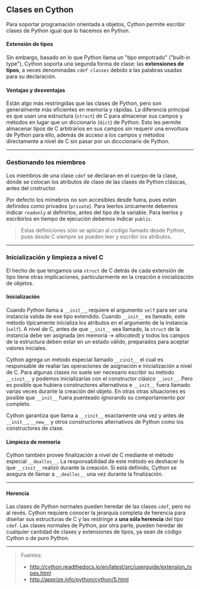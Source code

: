 ## Clases en Cython
Para soportar programación orientada a objetos, Cython permite escribir clases de Python igual que lo hacemos en Python.

#### Extensión de tipos
Sin embargo, basado en lo que Python llama un "tipo empotrado" ("built-in type"), Cython soporta una segunda forma de clase: las **extensiones de tipos**, a veces denominadas *`cdef classes`* debido a las palabras usadas para su declaración.

#### Ventajas y desventajas
Están algo más restringidas que las clases de Python, pero son generalmente más eficientes en memoria y rápidas. La diferencia principal es que usan una estructura (`struct`) de C para almacenar sus campos y métodos en lugar que un diccionario (`dict`) de Python. Esto les permite almacenar tipos de C arbitrarios en sus campos sin requerir una envoltura de Python para ello, además de acceso a los campos y métodos directamente a nivel de C sin pasar por un dicccionario de Python.

____________________________________________________

### Gestionando los miembros
Los miembros de una clase `cdef` se declaran en el cuerpo de la clase, dónde se colocan los atributos de clase de las clases de Python clásicas, antes del cnstructor.

Por defecto los mimebros no son accesibles desde fuera, pues están definidos como privados (`private`). Para leerlos únicamente debemos indicar `readonly` al definirlos, antes del tipo de la variable. Para leerlos y escribirlos en tiempo de ejecución debemos indicar `public`.

> Estas definiciones sólo se aplican al código llamado desde Python, pues desde C siempre se pueden leer y escribir los atributos.

____________________________________________________

### Inicialización y limpieza a nivel C
El hecho de que tengamos una `struct` de C detrás de cada extensión de tipo tiene otras implicaciones, particularmente en la creación e inicialización de objetos.

#### Inicialización
Cuando Python llama a `__init__`, requiere el argumento `self` para ser una instancia valida de ese tipo extendido. Cuando `__init__` es llamado, este método típicamente inicializa los atributos en el argumento de la instancia (`self`). A nivel de C, antes de que `__init__` sea llamado, la `struct` de la instancia debe ser asignada (en memoria -> *allocated*) y todos los campos de la estructura deben estar en un estado válido, preparados para aceptar valores iniciales.

Cython agrega un método especial llamado `__cinit__` el cual es responsable de realiar las operaciones de asignación e inicialización a nivel de C. Para algunas clases no suele ser necesario escribir su método `__cinit__` y podemos inicializarlas con el constructor clásico `__init__`. Pero es posible que hubiera constructores alternativos e `__init__` fuera llamado varias veces durante la creación del objeto. En otras otras situaciones es posible que `__init__` fuera puenteado ignorando su comportamiento por completo.

Cython garantiza que llama a `__cinit__` exactamente una vez y antes de `__init__`, `__new__` y otros constructores alternativos de Python como los constructores de clase.

#### Limpieza de memoria
Cython también provee finalización a nivel de C mediante el método especial `__dealloc__`. La responsabilidad de este método es deshacer lo que `__cinit__` realizó durante la creación. Si está definido, Cython se asegura de llamar a `__dealloc__` una vez durante la finalización.

____________________________________________________

#### Herencia

Las clases de Python normales pueden heredar de las clases `cdef`, pero no al revés. Cython requiere conocer la jerarquía completa de herencia para diseñar sus estructuras de C y las restringe a **una sóla herencia** del tipo `cdef`. Las clases normales de Python, por otra parte, pueden heredar de cualquier cantidad de clases y extensiones de tipos, ya sean de código Cython o de puro Python.

____________________________________________________

> Fuentes:
> - http://cython.readthedocs.io/en/latest/src/userguide/extension_types.html
> - http://apprize.info/python/cython/5.html